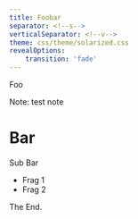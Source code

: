 ```yaml
---
title: Foobar
separator: <!--s-->
verticalSeparator: <!--v-->
theme: css/theme/solarized.css
revealOptions:
    transition: 'fade'
---
```

Foo

Note: test note

<!--s-->

# Bar

<!--v-->

Sub Bar 

* Frag 1 <!-- .element: class="fragment" -->
* Frag 2 <!-- .element: class="fragment" -->

<!--s-->

The End.
